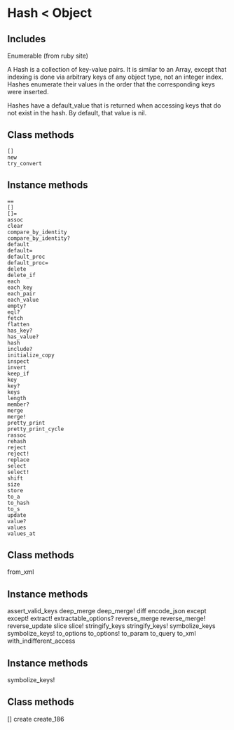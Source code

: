 Hash < Object
=============

Includes
--------
Enumerable (from ruby site)

A Hash is a collection of key-value pairs. It is similar to an Array, except
that indexing is done via arbitrary keys of any object type, not an integer
index. Hashes enumerate their values in the order that the corresponding keys
were inserted.

Hashes have a default_value that is returned when
accessing keys that do not exist in the hash. By default, that value is nil.

Class methods
-------------
    []
    new
    try_convert

Instance methods
----------------

    ==
    []
    []=
    assoc
    clear
    compare_by_identity
    compare_by_identity?
    default
    default=
    default_proc
    default_proc=
    delete
    delete_if
    each
    each_key
    each_pair
    each_value
    empty?
    eql?
    fetch
    flatten
    has_key?
    has_value?
    hash
    include?
    initialize_copy
    inspect
    invert
    keep_if
    key
    key?
    keys
    length
    member?
    merge
    merge!
    pretty_print
    pretty_print_cycle
    rassoc
    rehash
    reject
    reject!
    replace
    select
    select!
    shift
    size
    store
    to_a
    to_hash
    to_s
    update
    value?
    values
    values_at


Class methods
-------------

  from_xml

Instance methods
----------------

  assert_valid_keys
  deep_merge
  deep_merge!
  diff
  encode_json
  except
  except!
  extract!
  extractable_options?
  reverse_merge
  reverse_merge!
  reverse_update
  slice
  slice!
  stringify_keys
  stringify_keys!
  symbolize_keys
  symbolize_keys!
  to_options
  to_options!
  to_param
  to_query
  to_xml
  with_indifferent_access


Instance methods
----------------

  symbolize_keys!


Class methods
-------------

  []
  create
  create_186


